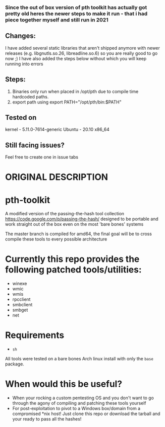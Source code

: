 ### Since the out of box version of pth toolkit has actually got pretty old heres the newer steps to make it run - that i had piece together myself and still run in 2021

## Changes:
I have added several static libraries that aren't shipped anymore with newer releases (e.g. libgnutls.so.26, libreadline.so.6) so you are really good to go now ;)
I have also added the steps below without which you will keep running into errors

## Steps:
1. Binaries only run when placed in /opt/pth due to compile time hardcoded paths.
2. export path using export PATH="/opt/pth/bin:$PATH"

## Tested on
kernel - 5.11.0-7614-generic
Ubuntu - 20.10
x86_64

## Still facing issues?
Feel free to create one in issue tabs

# ORIGINAL DESCRIPTION
pth-toolkit
===========

A modified version of the passing-the-hash tool collection https://code.google.com/p/passing-the-hash/ designed to be portable and work straight out of the box even on the most 'bare bones' systems

The master branch is compiled for amd64, the final goal will be to cross compile these tools to every possible architecture 

Currently this repo provides the following patched tools/utilities:
================================================
- winexe
- wmic 
- wmis
- rpcclient
- smbclient
- smbget
- net

Requirements
============

- ```sh``` 


All tools were tested on a bare bones Arch linux install with only the `base` package.  


When would this be useful?
=========================
- When your rocking a custom pentesting OS and you don't want to go through the agony of compiling and patching these tools yourself
- For post-exploitation to pivot to a Windows box/domain from a compromised *nix host! Just clone this repo or download the tarball and your ready to pass all the hashes!


